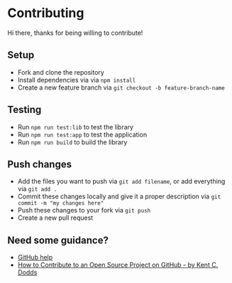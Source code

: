 # Contributing

Hi there, thanks for being willing to contribute!

## Setup

- Fork and clone the repository
- Install dependencies via via `npm install`
- Create a new feature branch via `git checkout -b feature-branch-name`

## Testing

- Run `npm run test:lib` to test the library
- Run `npm run test:app` to test the application
- Run `npm run build` to build the library

## Push changes

- Add the files you want to push via `git add filename`, or add everything via `git add .`
- Commit these changes locally and give it a proper description via `git commit -m "my changes here"`
- Push these changes to your fork via `git push`
- Create a new pull request

## Need some guidance?

- [GitHub help](https://help.github.com/)
- [How to Contribute to an Open Source Project on GitHub - by Kent C. Dodds](https://egghead.io/courses/how-to-contribute-to-an-open-source-project-on-github)
